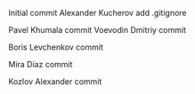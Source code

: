 Initial commit
Alexander Kucherov add .gitignore

Pavel Khumala commit
Voevodin Dmitriy commit

Boris Levchenkov commit

Mira Diaz commit

Kozlov Alexander commit
